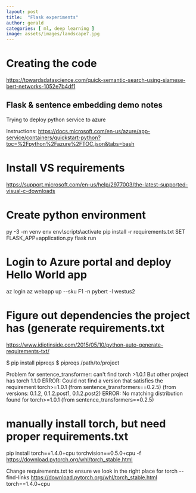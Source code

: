 ```yaml
---
layout: post
title:  "Flask experiments"
author: gerald
categories: [ ml, deep learning ]
image: assets/images/landscape7.jpg
---
```



# Creating the code

https://towardsdatascience.com/quick-semantic-search-using-siamese-bert-networks-1052e7b4df1

Flask & sentence embedding demo notes
---

Trying to deploy python service to azure

Instructions:
https://docs.microsoft.com/en-us/azure/app-service/containers/quickstart-python?toc=%2Fpython%2Fazure%2FTOC.json&tabs=bash


# Install VS requirements
https://support.microsoft.com/en-us/help/2977003/the-latest-supported-visual-c-downloads

# Create python environment

py -3 -m venv env
env\scripts\activate
pip install -r requirements.txt
SET FLASK_APP=application.py
flask run

# Login to Azure portal and deploy Hello World app

az login
az webapp up --sku F1 -n pybert -l westus2

# Figure out dependencies the project has (generate requirements.txt

https://www.idiotinside.com/2015/05/10/python-auto-generate-requirements-txt/ 

$ pip install pipreqs
$ pipreqs /path/to/project


Problem for sentence_transformer: can't find torch >1.0.1
But other project has torch 1.1.0
ERROR: Could not find a version that satisfies the requirement torch>=1.0.1 (from sentence_transformers==0.2.5) (from versions: 0.1.2, 0.1.2.post1, 0.1.2.post2)
ERROR: No matching distribution found for torch>=1.0.1 (from sentence_transformers==0.2.5)

# manually install torch, but need proper requirements.txt
pip install torch==1.4.0+cpu torchvision==0.5.0+cpu -f https://download.pytorch.org/whl/torch_stable.html

Change requirements.txt to ensure we look in the right place for torch
--find-links https://download.pytorch.org/whl/torch_stable.html
torch==1.4.0+cpu


